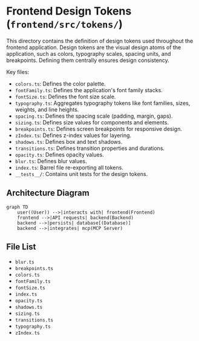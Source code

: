 # Frontend Design Tokens (`frontend/src/tokens/`)

This directory contains the definition of design tokens used throughout the frontend application. Design tokens are the visual design atoms of the application, such as colors, typography scales, spacing units, and breakpoints. Defining them centrally ensures design consistency.

Key files:

*   `colors.ts`: Defines the color palette.
*   `fontFamily.ts`: Defines the application's font family stacks.
*   `fontSize.ts`: Defines the font size scale.
*   `typography.ts`: Aggregates typography tokens like font families, sizes, weights, and line heights.
*   `spacing.ts`: Defines the spacing scale (padding, margin, gaps).
*   `sizing.ts`: Defines size values for components and elements.
*   `breakpoints.ts`: Defines screen breakpoints for responsive design.
*   `zIndex.ts`: Defines z-index values for layering.
*   `shadows.ts`: Defines box and text shadows.
*   `transitions.ts`: Defines transition properties and durations.
*   `opacity.ts`: Defines opacity values.
*   `blur.ts`: Defines blur values.
*   `index.ts`: Barrel file re-exporting all tokens.
*   `__tests__/`: Contains unit tests for the design tokens.

## Architecture Diagram
```mermaid
graph TD
    user((User)) -->|interacts with| frontend(Frontend)
    frontend -->|API requests| backend(Backend)
    backend -->|persists| database[(Database)]
    backend -->|integrates| mcp(MCP Server)
```

<!-- File List Start -->
## File List

- `blur.ts`
- `breakpoints.ts`
- `colors.ts`
- `fontFamily.ts`
- `fontSize.ts`
- `index.ts`
- `opacity.ts`
- `shadows.ts`
- `sizing.ts`
- `transitions.ts`
- `typography.ts`
- `zIndex.ts`

<!-- File List End -->
